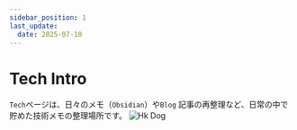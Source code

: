```yaml
---
sidebar_position: 1
last_update:
  date: 2025-07-10
---
```


# Tech Intro

`Tech`ページは、日々のメモ（`Obsidian`）や`Blog` 記事の再整理など、日常の中で貯めた技術メモの整理場所です。
![Hk Dog](/img/dog2.png)